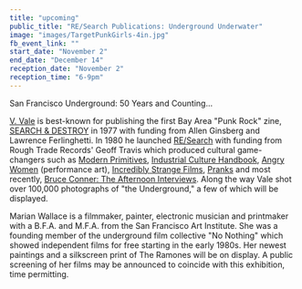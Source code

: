```yaml
---
title: "upcoming"
public_title: "RE/Search Publications: Underground Underwater"
image: "images/TargetPunkGirls-4in.jpg"
fb_event_link: ""
start_date: "November 2"
end_date: "December 14"
reception_date: "November 2"
reception_time: "6-9pm"
---
```

San Francisco Underground: 50 Years and Counting...

[V. Vale](https://www.instagram.com/vale_research/) is best-known for publishing the first Bay Area "Punk Rock" zine, [SEARCH & DESTROY](https://www.researchpubs.com/shop/search-destroy-1-11-complete-set-2-are-reprints-2/) in 1977 with funding from Allen Ginsberg and Lawrence Ferlinghetti. In 1980 he launched [RE/Search](https://www.researchpubs.com/) with funding from Rough Trade Records' Geoff Travis which produced cultural game-changers such as [Modern Primitives](https://www.researchpubs.com/shop/paperback-modern-primitives-20th-anniv-also-deluxe-hardback-2/), [Industrial Culture Handbook](https://www.researchpubs.com/shop/hardback-research-67-industrial-culture-handbook-2/), [Angry Women](https://www.researchpubs.com/shop/research-13-angry-women-2/) (performance art), [Incredibly Strange Films](https://www.researchpubs.com/shop/incredibly-strange-films/), [Pranks](https://www.researchpubs.com/shop/pranks-conner/) and most recently, [Bruce Conner: The Afternoon Interviews](https://www.researchpubs.com/shop/bruce-conner-the-afternoon-interviews/). Along the way Vale shot over 100,000 photographs of "the Underground," a few of which will be displayed.

Marian Wallace is a filmmaker, painter, electronic musician and printmaker with a B.F.A. and M.F.A. from the San Francisco Art Institute. She was a founding member of the underground film collective "No Nothing" which showed independent films for free starting in the early 1980s. Her newest paintings and a silkscreen print of The Ramones will be on display. A public screening of her films may be announced to coincide with this exhibition, time permitting.

